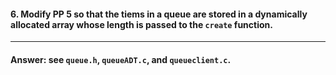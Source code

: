 #### 6. Modify PP 5 so that the tiems in a queue are stored in a dynamically allocated array whose length is passed to the `create` function.

---

#### Answer: see `queue.h`, `queueADT.c`, and `queueclient.c`.
